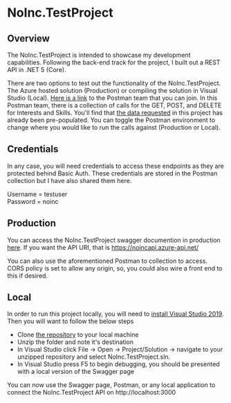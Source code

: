 # NoInc.TestProject

## Overview
The NoInc.TestProject is intended to showcase my development capabilities. Following the back-end track for the project, I built out a REST API in .NET 5 (Core).

There are two options to test out the functionality of the NoInc.TestProject. The Azure hosted solution (Production) or compiling the solution in Visual Studio (Local).
[Here is a link](https://app.getpostman.com/join-team?invite_code=911a6fbefc98a883cf8be262cba46b4a) to the Postman team that you can join. In this Postman team, there 
is a collection of calls for the GET, POST, and DELETE for Interests and Skills. You'll find that [the data requested](https://github.com/benroush/FE-React-Evaluation/blob/master/src/dummy-data.js)
in this project has already been pre-populated. You can toggle the Postman environment to change where you would like to run the calls against (Production or Local). 

## Credentials
In any case, you will need credentials to access these endpoints as they are protected behind Basic Auth. These credentials are stored in the Postman collection but I have also shared them here.

Username = testuser  
Password = noinc

## Production
You can access the NoInc.TestProject swagger documention in production [here](https://noinctestproject.azurewebsites.net/swagger). If you want the API URI, that is https://noincapi.azure-api.net/

You can also use the aforementioned Postman to collection to access. CORS policy is set to allow any origin, so, you could also wire a front end to this if desired.

## Local
In order to run this project locally, you will need to [install Visual Studio 2019](https://visualstudio.microsoft.com/thank-you-downloading-visual-studio/?sku=Community&rel=16).
Then you will want to follow the below steps 
- Clone [the repository](https://github.com/benroush/NoInc.TestProject) to your local machine
- Unzip the folder and note it's destination
- In Visual Studio click File -> Open -> Project/Solution -> navigate to your unzipped repository and select NoInc.TestProject.sln.
- In Visual Studio press F5 to begin debugging, you should be presented with a local version of the Swagger page

You can now use the Swagger page, Postman, or any local application to connect the NoInc.TestProject API on http://localhost:3000
